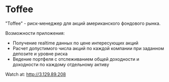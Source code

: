 <h1>Toffee</h1>

"Toffee" - риск-менеджер для акций американского фондового рынка.

Возможности приложения:
- Получение realtime данных по цене интересующих акций
- Расчет допустимого числа акций по каждой компании при заданном депозите и уровне риска
- Ведение портфеля с отслеживанием общей доходности и доходности по каждому отдельному активу 

Watch at: http://3.129.89.208
